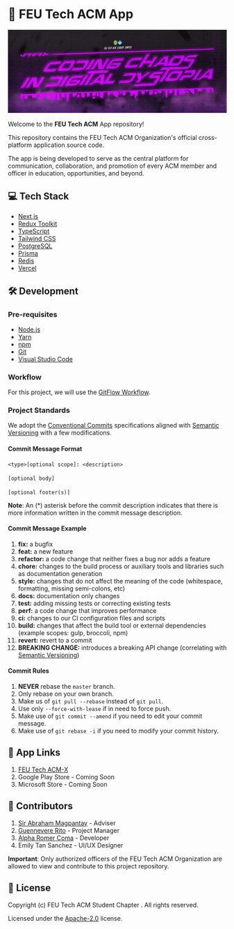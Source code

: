 # 🚀 FEU Tech ACM App

![FEU Tech ACM Background](/public/media/img/dp_cover/cover.png)

Welcome to the **FEU Tech ACM** App repository!

This repository contains the FEU Tech ACM Organization's official cross-platform application source code.

The app is being developed to serve as the central platform for communication, collaboration, and promotion of every ACM member and officer in education, opportunities, and beyond.

## 💻 Tech Stack

- [Next.js](https://nextjs.org/)
- [Redux Toolkit](https://redux-toolkit.js.org/)
- [TypeScript](https://www.typescriptlang.org/)
- [Tailwind CSS](https://tailwindcss.com/)
- [PostgreSQL](https://www.postgresql.org/)
- [Prisma](https://www.prisma.io/)
- [Redis](https://redis.io/)
- [Vercel](https://vercel.com/)

## 🛠️ Development

### Pre-requisites

- [Node.js](https://nodejs.org/en/)
- [Yarn](https://yarnpkg.com/)
- [npm](https://www.npmjs.com/)
- [Git](https://git-scm.com/)
- [Visual Studio Code](https://code.visualstudio.com/)

### Workflow

For this project, we will use the [GitFlow Workflow](https://www.atlassian.com/git/tutorials/comparing-workflows/gitflow-workflow).

### Project Standards

We adopt the [Conventional Commits](https://www.conventionalcommits.org/en/v1.0.0/) specifications aligned with [Semantic Versioning](https://semver.org/) with a few modifications.

#### Commit Message Format

```text
<type>[optional scope]: <description>

[optional body]

[optional footer(s)]
```

**Note**: An (\*) asterisk before the commit description indicates that there is more information written in the commit message description.

#### Commit Message Example

1. **fix:** a bugfix
2. **feat:** a new feature
3. **refactor:** a code change that neither fixes a bug nor adds a feature
4. **chore:** changes to the build process or auxiliary tools and libraries such as documentation generation
5. **style:** changes that do not affect the meaning of the code (whitespace, formatting, missing semi-colons, etc)
6. **docs:** documentation only changes
7. **test:** adding missing tests or correcting existing tests
8. **perf:** a code change that improves performance
9. **ci:** changes to our CI configuration files and scripts
10. **build:** changes that affect the build tool or external dependencies (example scopes: gulp, broccoli, npm)
11. **revert:** revert to a commit
12. **BREAKING CHANGE:** introduces a breaking API change (correlating with [Semantic Versioning](https://semver.org/))

#### Commit Rules

1. **NEVER** rebase the `master` branch.
2. Only rebase on your own branch.
3. Make us of `git pull --rebase` instead of `git pull`.
4. Use only `--force-with-lease` if in need to force push.
5. Make use of `git commit --amend` if you need to edit your commit message.
6. Make use of `git rebase -i` if you need to modify your commit history.

## 🔗 App Links

1. [FEU Tech ACM-X](https://acmx.vercel.app/)
2. Google Play Store - Coming Soon
3. Microsoft Store - Coming Soon

## 👥 Contributors

1. [Sir Abraham Magpantay](https://www.linkedin.com/in/aber-magpantay/) - Adviser
2. [Guennevere Rito](https://www.linkedin.com/in/guennevere-rito-990256255/) - Project Manager
3. [Alpha Romer Coma](https://www.linkedin.com/in/alpha-coma/) - Developer
4. Emily Tan Sanchez - UI/UX Designer

**Important**: Only authorized officers of the FEU Tech ACM Organization are allowed to view and contribute to this project repository.

## 📄 License

Copyright (c) FEU Tech ACM Student Chapter . All rights reserved.

Licensed under the [Apache-2.0](./LICENSE) license.
